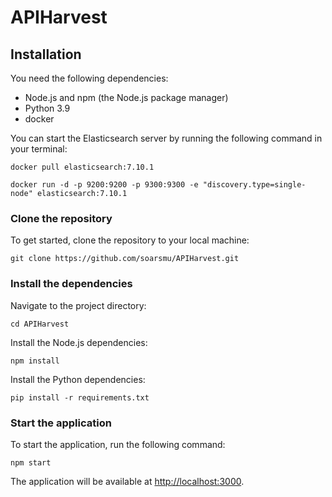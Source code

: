 # APIHarvest

## Installation

You need the following dependencies:

-   Node.js and npm (the Node.js package manager)
-   Python 3.9
-   docker

You can start the Elasticsearch server by running the following command in your terminal:

    docker pull elasticsearch:7.10.1

    docker run -d -p 9200:9200 -p 9300:9300 -e "discovery.type=single-node" elasticsearch:7.10.1

### Clone the repository

To get started, clone the repository to your local machine:

`git clone https://github.com/soarsmu/APIHarvest.git` 

### Install the dependencies

Navigate to the project directory:

`cd APIHarvest` 

Install the Node.js dependencies:

`npm install` 

Install the Python dependencies:

`pip install -r requirements.txt` 

### Start the application

To start the application, run the following command:

`npm start` 

The application will be available at [http://localhost:3000](http://localhost:3000/).



